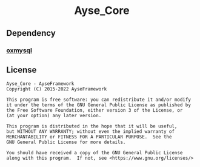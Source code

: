 <h1 align='center'>Ayse_Core</h1>

## Dependency
### [oxmysql](https://github.com/overextended/oxmysql/releases)

## License

    Ayse_Core - AyseFramework
    Copyright (C) 2015-2022 AyseFramework

    This program is free software: you can redistribute it and/or modify
    it under the terms of the GNU General Public License as published by
    the Free Software Foundation, either version 3 of the License, or
    (at your option) any later version.

    This program is distributed in the hope that it will be useful,
    but WITHOUT ANY WARRANTY; without even the implied warranty of
    MERCHANTABILITY or FITNESS FOR A PARTICULAR PURPOSE.  See the
    GNU General Public License for more details.

    You should have received a copy of the GNU General Public License
    along with this program.  If not, see <https://www.gnu.org/licenses/>
